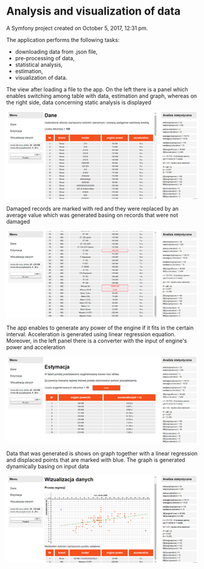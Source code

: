 Analysis and visualization of data
==============

A Symfony project created on October 5, 2017, 12:31 pm.

The application performs the following tasks:
- downloading data from .json file,
- pre-processing of data,
- statistical analysis,
- estimation,
- visualization of data.

The view after loading a file to the app. On the left there is a panel which enables switching among table with data, estimation and graph, whereas on the right side, data  concerning static analysis is displayed

![alt text](https://github.com/BlazejChodorek/aiwd/blob/master/screen1.png?raw=true)

Damaged records are marked with red and they were replaced by an average value which was generated basing on records that were not damaged

![alt text](https://github.com/BlazejChodorek/aiwd/blob/master/screen2.png?raw=true)

The app enables to generate any power of the engine if it fits in the certain interval. Acceleration is generated using linear regression equation. Moreover, in the left panel there is a converter with the input of engine's power and acceleration

![alt text](https://github.com/BlazejChodorek/aiwd/blob/master/screen3.png?raw=true)

Data that was generated is shows on graph together with a linear regression and displaced points that are marked with blue. The graph is generated dynamically basing on input data

![alt text](https://github.com/BlazejChodorek/aiwd/blob/master/screen4.png?raw=true)
